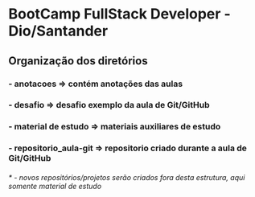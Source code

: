 # BootCamp FullStack Developer - Dio/Santander



## Organização dos diretórios

### - anotacoes => contém anotações das aulas
### - desafio => desafio exemplo da aula de Git/GitHub
### - material de estudo => materiais auxiliares de estudo
### - repositorio_aula-git => repositorio criado durante a aula de Git/GitHub
###### * - novos repositórios/projetos serão criados fora desta estrutura, aqui somente material de estudo

